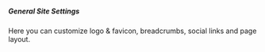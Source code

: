 ##### General Site Settings

Here you can customize logo & favicon, breadcrumbs, social links and page layout.

